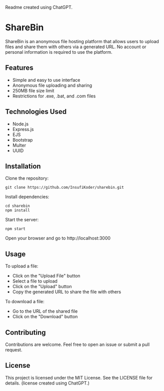 Readme created using ChatGPT.

# ShareBin
ShareBin is an anonymous file hosting platform that allows users to upload files and share them with others via a generated URL. No account or personal information is required to use the platform.

## Features
- Simple and easy to use interface
- Anonymous file uploading and sharing
- 250MB file size limit
- Restrictions for .exe, .bat, and .com files

## Technologies Used
- Node.js
- Express.js
- EJS
- Bootstrap
- Multer
- UUID

## Installation
Clone the repository:

```
git clone https://github.com/InsufiKoder/sharebin.git
```

Install dependencies:

```
cd sharebin
npm install
```
Start the server:

```
npm start
```

Open your browser and go to http://localhost:3000

## Usage
To upload a file:

- Click on the "Upload File" button
- Select a file to upload
- Click on the "Upload" button
- Copy the generated URL to share the file with others
 
To download a file:

- Go to the URL of the shared file
- Click on the "Download" button
 
## Contributing
Contributions are welcome. Feel free to open an issue or submit a pull request.

## License
This project is licensed under the MIT License. See the LICENSE file for details. (license created using ChatGPT.)
